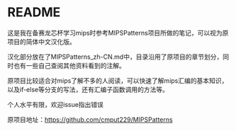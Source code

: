 

# README

这是我在备赛龙芯杯学习mips时参考MIPSPatterns项目所做的笔记，可以视为原项目的简体中文汉化版。

汉化部分放在了MIPSPatterns_zh-CN.md中，目录沿用了原项目的章节划分，同时也有一些自己查阅其他资料看到的注解。

原项目比较适合对mips了解不多的人阅读，可以快速了解mips汇编的基本知识，以及if-else等分支的写法，还有汇编子函数调用的方法等。

个人水平有限，欢迎issue指出错误

原项目地址：https://github.com/cmput229/MIPSPatterns